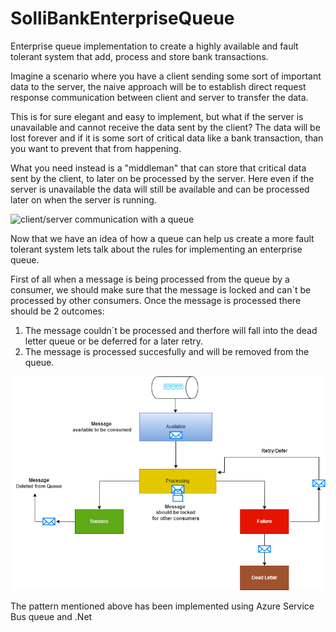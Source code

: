 # SolliBankEnterpriseQueue
Enterprise queue implementation to create a highly available and fault tolerant system that add, process and store bank transactions.

Imagine a scenario where you have a client sending some sort of important data to the server, the naive approach will be to establish
direct request response communication between client and server to transfer the data.

This is for sure elegant and easy to implement, but what if the server is unavailable and cannot receive the data sent by the client? 
The data will be lost forever and if it is some sort of critical data like a bank transaction, than you want to prevent that from happening.

What you need instead is a "middleman" that can store that critical data sent by the client, to later on be processed by the server.
Here even if the server is unavailable the data will still be available and can be processed later on when the server is running.

![client/server communication with a queue]([https://github.com/yahiaalioua/SolliBankEnterpriseQueue/blob/main/.vs/QueueDiagram1.drawio.png](https://github.com/yahiaalioua/SolliBankEnterpriseQueue/commit/ee41081d44940016d2d45f99884610463aa1b6c0))

Now that we have an idea of how a queue can help us create a more fault tolerant system lets talk about the rules for implementing an enterprise queue.

First of all when a message is being processed from the queue by a consumer, we should make sure that the message is locked and can`t be processed by other
consumers.
Once the message is processed there should be 2 outcomes:
1) The message couldn´t be processed and therfore will fall into the dead letter queue or be deferred for a later retry.
2) The message is processed succesfully and will be removed from the queue.

![enterprise queue design](https://github.com/yahiaalioua/SolliBankEnterpriseQueue/blob/main/.vs/QueueDiagram2.drawio.png)

The pattern mentioned above has been implemented using Azure Service Bus queue and .Net
